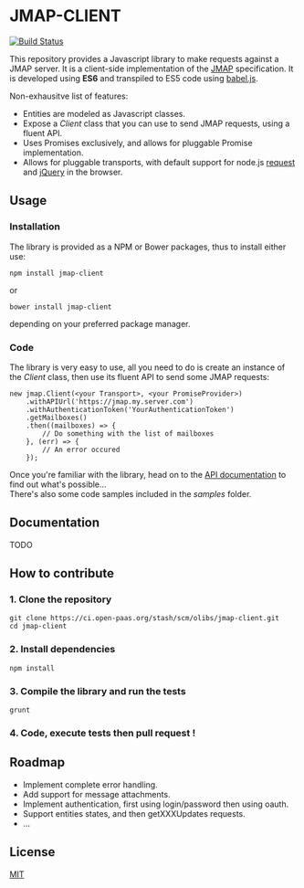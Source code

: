 # JMAP-CLIENT

[![Build Status](https://ci.open-paas.org/jenkins/buildStatus/icon?job=jmap-client)](https://ci.open-paas.org/jenkins/job/jmap-client/)

This repository provides a Javascript library to make requests against a JMAP server.
It is a client-side implementation of the [JMAP](http://jmap.io/spec.html) specification.
It is developed using **ES6** and transpiled to ES5 code using [babel.js](https://babeljs.io/).

Non-exhausitve list of features:
* Entities are modeled as Javascript classes.
* Expose a *Client* class that you can use to send JMAP requests, using a fluent API.
* Uses Promises exclusively, and allows for pluggable Promise implementation.
* Allows for pluggable transports, with default support for node.js [request](https://github.com/request/request) and [jQuery](http://jquery.com/) in the browser.

## Usage

### Installation

The library is provided as a NPM or Bower packages, thus to install either use:

    npm install jmap-client

or

    bower install jmap-client
    
depending on your preferred package manager.

### Code

The library is very easy to use, all you need to do is create an instance of the *Client* class, then use its fluent API to send some JMAP requests:
    
    new jmap.Client(<your Transport>, <your PromiseProvider>)
        .withAPIUrl('https://jmap.my.server.com')
        .withAuthenticationToken('YourAuthenticationToken')
        .getMailboxes()
        .then((mailboxes) => {
            // Do something with the list of mailboxes
        }, (err) => {
            // An error occured
        });

Once you're familiar with the library, head on to the [API documentation](TODO) to find out what's possible...  
There's also some code samples included in the *samples* folder.

## Documentation

TODO

## How to contribute

### 1. Clone the repository

    git clone https://ci.open-paas.org/stash/scm/olibs/jmap-client.git
    cd jmap-client

### 2. Install dependencies
        
    npm install
    
### 3. Compile the library and run the tests

    grunt

### 4. Code, execute tests then pull request !

## Roadmap

* Implement complete error handling.
* Add support for message attachments.
* Implement authentication, first using login/password then using oauth.
* Support entities states, and then getXXXUpdates requests.
* ...

## License

[MIT](LICENSE)
